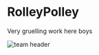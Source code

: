 # RolleyPolley

Very gruelling work here boys

![team header](https://raw.githubusercontent.com/samrafif/p06-rolleypolley-payrollmanagement-laravel/refs/heads/main/assets/team_header.png)
